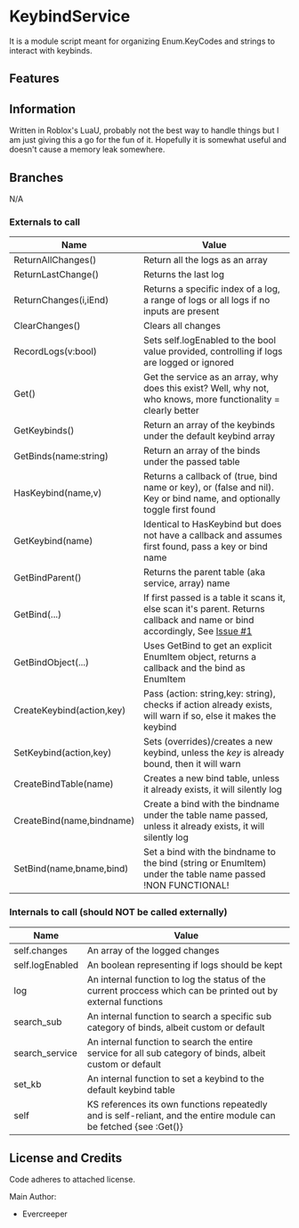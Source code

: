 # KeybindService
It is a module script meant for organizing Enum.KeyCodes and strings to interact with keybinds.

## Features


## Information
Written in Roblox's LuaU, probably not the best way to handle things but I am just giving this a go for the fun of it. Hopefully it is somewhat useful and doesn't cause a memory leak somewhere.

## Branches
N/A


### Externals to call
| Name                     | Value                                                                                                                     |
| ------------------------ | ------------------------------------------------------------------------------------------------------------------------- |
| ReturnAllChanges()       | Return all the logs as an array                                                                                           |
| ReturnLastChange()       | Returns the last log                                                                                                      |
| ReturnChanges(i,iEnd)    | Returns a specific index of a log, a range of logs or all logs if no inputs are present                                   |
| ClearChanges()           | Clears all changes                                                                                                        |
| RecordLogs(v:bool)       | Sets self.logEnabled to the bool value provided, controlling if logs are logged or ignored                                |
| Get()                    | Get the service as an array, why does this exist? Well, why not, who knows, more functionality = clearly better           |
| GetKeybinds()            | Return an array of the keybinds under the default keybind array                                                           |
| GetBinds(name:string)    | Return an array of the binds under the passed table                                                                       |
| HasKeybind(name,v)       | Returns a callback of (true, bind name or key), or (false and nil). Key or bind name, and optionally toggle first found   |
| GetKeybind(name)         | Identical to HasKeybind but does not have a callback and assumes first found, pass a key or bind name                     |
| GetBindParent()          | Returns the parent table (aka service, array) name                                                                        |
| GetBind(...)             | If first passed is a table it scans it, else scan it's parent. Returns callback and name or bind accordingly, See [Issue #1](https://github.com/Evercreeper/KeybindService/issues/1) |
| GetBindObject(...)       | Uses GetBind to get an explicit EnumItem object, returns a callback and the bind as EnumItem                              |
| CreateKeybind(action,key)| Pass (action: string,key: string), checks if action already exists, will warn if so, else it makes the keybind            |
| SetKeybind(action,key)   | Sets (overrides)/creates a new keybind, unless the *key* is already bound, then it will warn                              |
| CreateBindTable(name)    | Creates a new bind table, unless it already exists, it will silently log                                                  |
| CreateBind(name,bindname)| Create a bind with the bindname under the table name passed, unless it already exists, it will silently log               |
| SetBind(name,bname,bind) | Set a bind with the bindname to the bind (string or EnumItem) under the table name passed !NON FUNCTIONAL!                |


### Internals to call (should NOT be called externally)
| Name                     | Value                                                                                                                     |
| ------------------------ | ------------------------------------------------------------------------------------------------------------------------- |
| self.changes             | An array of the logged changes                                                                                            |
| self.logEnabled          | An boolean representing if logs should be kept                                                                            |
| log                      | An internal function to log the status of the current proccess which can be printed out by external functions             |
| search_sub               | An internal function to search a specific sub category of binds, albeit custom or default                                 |
| search_service           | An internal function to search the entire service for all sub category of binds, albeit custom or default                 |
| set_kb                   | An internal function to set a keybind to the default keybind table                                                        |
| self                     | KS references its own functions repeatedly and is self-reliant, and the entire module can be fetched {see :Get()}       |


## License and Credits

Code adheres to attached license.

Main Author:
* Evercreeper



